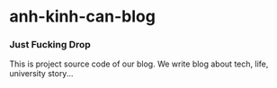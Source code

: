 # anh-kinh-can-blog
### Just Fucking Drop
This is project source code of our blog. We write blog about tech, life, university story...
